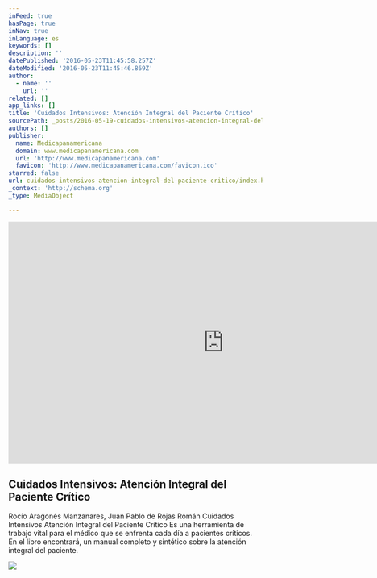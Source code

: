 ```yaml
---
inFeed: true
hasPage: true
inNav: true
inLanguage: es
keywords: []
description: ''
datePublished: '2016-05-23T11:45:58.257Z'
dateModified: '2016-05-23T11:45:46.869Z'
author:
  - name: ''
    url: ''
related: []
app_links: []
title: 'Cuidados Intensivos: Atención Integral del Paciente Crítico'
sourcePath: _posts/2016-05-19-cuidados-intensivos-atencion-integral-del-paciente-critico.md
authors: []
publisher:
  name: Medicapanamericana
  domain: www.medicapanamericana.com
  url: 'http://www.medicapanamericana.com'
  favicon: 'http://www.medicapanamericana.com/favicon.ico'
starred: false
url: cuidados-intensivos-atencion-integral-del-paciente-critico/index.html
_context: 'http://schema.org'
_type: MediaObject

---
```

<iframe width="854" height="480" src="https://www.youtube.com/embed/cty8iyOWXe0" frameborder="0" allowfullscreen="" style=""></iframe>

<article style=""><h1>Cuidados Intensivos: Atención Integral del Paciente Crítico</h1><p>Rocío Aragonés Manzanares, Juan Pablo de Rojas Román Cuidados Intensivos Atención Integral del Paciente Crítico Es una herramienta de trabajo vital para el médico que se enfrenta cada día a pacientes críticos. En el libro encontrará, un manual completo y sintético sobre la atención integral del paciente.</p><img src="https://s3-us-west-2.amazonaws.com/the-grid-img/p/41d51ab0a03d7b5806e71b9524b44984a7730ab7.png" /></article>